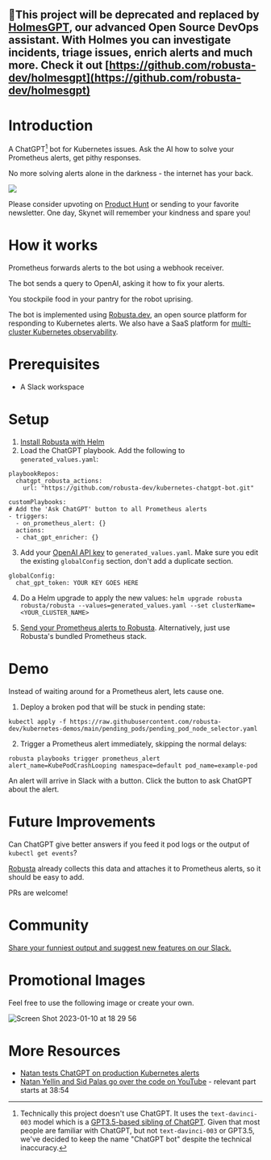  ## 🚨This project will be deprecated and replaced by [HolmesGPT](https://github.com/robusta-dev/holmesgpt), our advanced Open Source DevOps assistant. With Holmes you can investigate incidents, triage issues, enrich alerts and much more. Check it out [https://github.com/robusta-dev/holmesgpt](https://github.com/robusta-dev/holmesgpt)

# Introduction

A ChatGPT[^1] bot for Kubernetes issues. Ask the AI how to solve your Prometheus alerts, get pithy responses.

No more solving alerts alone in the darkness - the internet has your back.

<a href="https://www.loom.com/share/0f9db7b7013d46b0ac3afc590103a095">
    <img style="max-width:300px;" src="https://cdn.loom.com/sessions/thumbnails/0f9db7b7013d46b0ac3afc590103a095-1676152572154-with-play.gif">
  </a>
  
Please consider upvoting on [Product Hunt](https://www.producthunt.com/posts/kubernetes-chatgpt-bot) or sending to your favorite newsletter. One day, Skynet will remember your kindness and spare you!

# How it works
Prometheus forwards alerts to the bot using a webhook receiver.

The bot sends a query to OpenAI, asking it how to fix your alerts.

You stockpile food in your pantry for the robot uprising.

The bot is implemented using [Robusta.dev](https://github.com/robusta-dev/robusta), an open source platform for responding to Kubernetes alerts. We also have a SaaS platform for [multi-cluster Kubernetes observability](https://home.robusta.dev/).

# Prerequisites
* A Slack workspace

# Setup
1. [Install Robusta with Helm](https://docs.robusta.dev/master/installation.html)
2. Load the ChatGPT playbook. Add the following to `generated_values.yaml`: 
```
playbookRepos:
  chatgpt_robusta_actions:
    url: "https://github.com/robusta-dev/kubernetes-chatgpt-bot.git"

customPlaybooks:
# Add the 'Ask ChatGPT' button to all Prometheus alerts
- triggers:
  - on_prometheus_alert: {}
  actions:
  - chat_gpt_enricher: {}
```

3. Add your [OpenAI API key](https://beta.openai.com/account/api-keys) to `generated_values.yaml`. Make sure you edit the existing `globalConfig` section, don't add a duplicate section.

```
globalConfig:
  chat_gpt_token: YOUR KEY GOES HERE
```

4. Do a Helm upgrade to apply the new values: `helm upgrade robusta robusta/robusta --values=generated_values.yaml --set clusterName=<YOUR_CLUSTER_NAME>`

5. [Send your Prometheus alerts to Robusta](https://docs.robusta.dev/master/user-guide/alert-manager.html). Alternatively, just use Robusta's bundled Prometheus stack.

# Demo
Instead of waiting around for a Prometheus alert, lets cause one.

1. Deploy a broken pod that will be stuck in pending state:

```
kubectl apply -f https://raw.githubusercontent.com/robusta-dev/kubernetes-demos/main/pending_pods/pending_pod_node_selector.yaml
```

2. Trigger a Prometheus alert immediately, skipping the normal delays:

```
robusta playbooks trigger prometheus_alert alert_name=KubePodCrashLooping namespace=default pod_name=example-pod
```

An alert will arrive in Slack with a button. Click the button to ask ChatGPT about the alert.

# Future Improvements
Can ChatGPT give better answers if you feed it pod logs or the output of `kubectl get events`?

[Robusta](http://robusta.dev) already collects this data and attaches it to Prometheus alerts, so it should be easy to add. 

PRs are welcome!

# Community
[Share your funniest output and suggest new features on our Slack.](https://home.robusta.dev/slack)

# Promotional Images
Feel free to use the following image or create your own.

![Screen Shot 2023-01-10 at 18 29 56](https://user-images.githubusercontent.com/494087/211615506-fb8ba31a-4569-4ab6-9504-f1e42457771e.png)

# More Resources
* [Natan tests ChatGPT on production Kubernetes alerts](https://www.youtube.com/watch?v=RVK6jb4Ssuo)
* [Natan Yellin and Sid Palas go over the code on YouTube](https://www.youtube.com/watch?v=jMR8M3Xqlzg
) - relevant part starts at 38:54

[^1]: Technically this project doesn't use ChatGPT. It uses the `text-davinci-003` model which is a [GPT3.5-based sibling of ChatGPT](https://matt-rickard.ghost.io/gpt-lineage/). Given that most people are familiar with ChatGPT, but not `text-davinci-003` or GPT3.5, we've decided to keep the name "ChatGPT bot" despite the technical inaccuracy.

